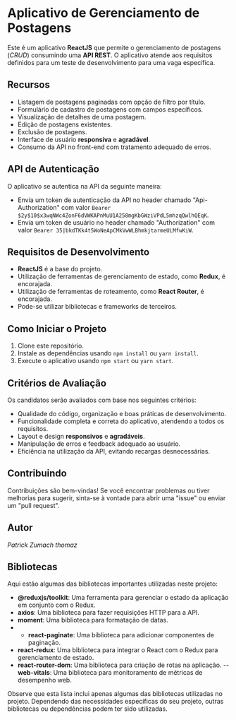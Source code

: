 # **Aplicativo de Gerenciamento de Postagens**

Este é um aplicativo **ReactJS** que permite o gerenciamento de postagens (*CRUD*) consumindo uma **API REST**. O aplicativo atende aos requisitos definidos para um teste de desenvolvimento para uma vaga específica.

## **Recursos**

- Listagem de postagens paginadas com opção de filtro por título.
- Formulário de cadastro de postagens com campos específicos.
- Visualização de detalhes de uma postagem.
- Edição de postagens existentes.
- Exclusão de postagens.
- Interface de usuário **responsiva** e **agradável**.
- Consumo da API no front-end com tratamento adequado de erros.

## **API de Autenticação**

O aplicativo se autentica na API da seguinte maneira:

- Envia um token de autenticação da API no header chamado "Api-Authorization" com valor `Bearer $2y$10$x3wqNWc4ZonF6dVWKAPnMuU1A258mgKbGWziVPdL5mhzqQwlhQEqK`.
- Envia um token de usuário no header chamado "Authorization" com valor `Bearer 35|bkdTKk4t5WoNeApCMkVwWLBhmkjtarmeULMfwKiW`.

## **Requisitos de Desenvolvimento**

- **ReactJS** é a base do projeto.
- Utilização de ferramentas de gerenciamento de estado, como **Redux**, é encorajada.
- Utilização de ferramentas de roteamento, como **React Router**, é encorajada.
- Pode-se utilizar bibliotecas e frameworks de terceiros.

## **Como Iniciar o Projeto**

1. Clone este repositório.
2. Instale as dependências usando `npm install` ou `yarn install`.
3. Execute o aplicativo usando `npm start` ou `yarn start`.

## **Critérios de Avaliação**

Os candidatos serão avaliados com base nos seguintes critérios:

- Qualidade do código, organização e boas práticas de desenvolvimento.
- Funcionalidade completa e correta do aplicativo, atendendo a todos os requisitos.
- Layout e design **responsivos** e **agradáveis**.
- Manipulação de erros e feedback adequado ao usuário.
- Eficiência na utilização da API, evitando recargas desnecessárias.

## **Contribuindo**

Contribuições são bem-vindas! Se você encontrar problemas ou tiver melhorias para sugerir, sinta-se à vontade para abrir uma "issue" ou enviar um "pull request".

## **Autor**

*Patrick Zumach thomaz*

## **Bibliotecas**

Aqui estão algumas das bibliotecas importantes utilizadas neste projeto:

- **@reduxjs/toolkit**: Uma ferramenta para gerenciar o estado da aplicação em conjunto com o Redux.
- **axios**: Uma biblioteca para fazer requisições HTTP para a API.
- **moment**: Uma biblioteca para formatação de datas.
- - **react-paginate**: Uma biblioteca para adicionar componentes de paginação.
- **react-redux**: Uma biblioteca para integrar o React com o Redux para gerenciamento de estado.
- **react-router-dom**: Uma biblioteca para criação de rotas na aplicação.
-- **web-vitals**: Uma biblioteca para monitoramento de métricas de desempenho web.

Observe que esta lista inclui apenas algumas das bibliotecas utilizadas no projeto. Dependendo das necessidades específicas do seu projeto, outras bibliotecas ou dependências podem ter sido utilizadas.



